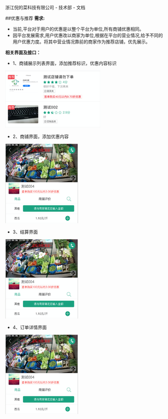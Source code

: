 浙江倪的菜科技有限公司 - 技术部 - 文档

<!--![MacDown logo](http://macdown.uranusjr.com/static/images/logo-160.png)-->

##优惠与推荐
**需求:** 

* 当前,平台对于用户的优惠是以整个平台为单位,所有商铺优惠相同。
* 因平台发展需求,用户优惠改以商家为单位,根据在平台的营业情况,给予不同的用户优惠力度。将其中营业情况靠前的商家作为推荐店铺，优先展示。

**相关界面及接口：**

* 1、商铺展示列表界面，添加推荐标识，优惠内容标识

<img src="https://raw.githubusercontent.com/wanccao/Help-Document/master/优惠-店铺列表.png" width=300 height=180 />
 
* 2、商铺界面，添加优惠内容

<img src="https://raw.githubusercontent.com/wanccao/Help-Document/master/优惠-店铺界面.png" width=230 height=250 />

* 3、结算界面

<img src="https://raw.githubusercontent.com/wanccao/Help-Document/master/优惠-店铺界面.png" width=230 height=250 />

* 4、订单详情界面

<img src="https://raw.githubusercontent.com/wanccao/Help-Document/master/优惠-店铺界面.png" width=230 height=250 />
